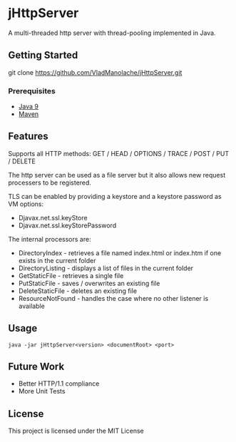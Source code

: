 # jHttpServer
 
A multi-threaded http server with thread-pooling implemented in Java.

## Getting Started

git clone https://github.com/VladManolache/jHttpServer.git

### Prerequisites

* [Java 9](https://www.oracle.com/java/java9.html)
* [Maven](https://maven.apache.org/) 

## Features

Supports all HTTP methods: GET / HEAD / OPTIONS / TRACE / POST / PUT / DELETE

The http server can be used as a file server but it also allows new request processers to be registered.

TLS can be enabled by providing a keystore and a keystore password as VM options:
* Djavax.net.ssl.keyStore 
* Djavax.net.ssl.keyStorePassword 

The internal processors are:
* DirectoryIndex - retrieves a file named index.html or index.htm if one exists in the current folder
* DirectoryListing - displays a list of files in the current folder
* GetStaticFile - retrieves a single file
* PutStaticFile - saves / overwrites an existing file
* DeleteStaticFile - deletes an existing file
* ResourceNotFound - handles the case where no other listener is available

## Usage

`java -jar jHttpServer<version> <documentRoot> <port>`

## Future Work

* Better HTTP/1.1 compliance
* More Unit Tests

## License

This project is licensed under the MIT License

